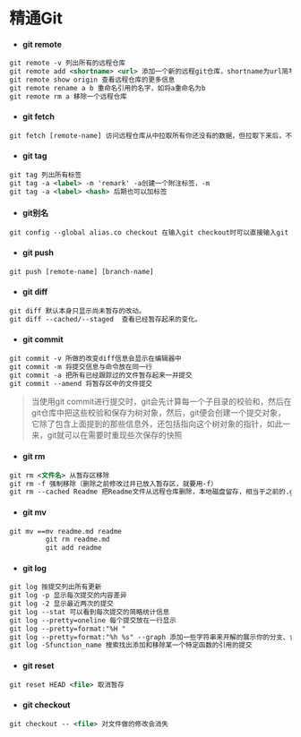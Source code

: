 # 精通Git

- #### git remote 

```xml
git remote -v 列出所有的远程仓库
git remote add <shortname> <url> 添加一个新的远程git仓库，shortname为url简写
git remote show origin 查看远程仓库的更多信息
git remote rename a b 重命名引用的名字，如将a重命名为b
git remote rm a 移除一个远程仓库
```

- #### git fetch

```xml
git fetch [remote-name] 访问远程仓库从中拉取所有你还没有的数据，但拉取下来后，不会自动修改或合并你的当前工作区，如果想自动合并或修改请使用git pull命令
```

- #### git tag

```xml
git tag 列出所有标签
git tag -a <label> -m 'remark' -a创建一个附注标签，-m
git tag -a <label> <hash> 后期也可以加标签
```

- #### git别名

```xml
git config --global alias.co checkout 在输入git checkout时可以直接输入git co
```

- #### git push

```xml
git push [remote-name] [branch-name]
```

- #### git diff

```xml
git diff 默认本身只显示尚未暂存的改动。
git diff --cached/--staged  查看已经暂存起来的变化。
```

- #### git commit

```xml
git commit -v 所做的改变diff信息会显示在编辑器中
git commit -m 将提交信息与命令放在同一行
git commit -a 把所有已经跟踪过的文件暂存起来一并提交
git commit --amend 将暂存区中的文件提交
```

> 当使用git commit进行提交时，git会先计算每一个子目录的校验和，然后在git仓库中把这些校验和保存为树对象，然后，git便会创建一个提交对象，它除了包含上面提到的那些信息外，还包括指向这个树对象的指针，如此一来，git就可以在需要时重现些次保存的快照





- #### git rm

```xml
git rm <文件名> 从暂存区移除
git rm -f 强制移除（删除之前修改过并已放入暂存区，就要用-f）
git rm --cached Readme 把Readme文件从远程仓库删除，本地磁盘留存，相当于之前的.gitignore文件
```

- #### git mv

```xml
git mv ==mv readme.md readme 
         git rm readme.md
         git add readme
```

- #### git log

```xml
git log 按提交列出所有更新
git log -p 显示每次提交的内容差异
git log -2 显示最近两次的提交 
git log --stat 可以看到每次提交的简略统计信息
git log --pretty=oneline 每个提交放在一行显示
git log --pretty=format:"%H "
git log --pretty=format:"%h %s" --graph 添加一些字符串来开解的展示你的分支、合并历史
git log -Sfunction_name 搜索找出添加和移除某一个特定函数的引用的提交
```

- #### git reset

```xml
git reset HEAD <file> 取消暂存
```

- #### git checkout

```xml
git checkout -- <file> 对文件做的修改会消失
```

























